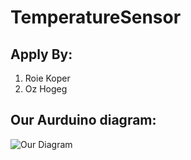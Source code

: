 # TemperatureSensor

## Apply By:
1. Roie Koper
2. Oz Hogeg

## Our Aurduino diagram:

![Our Diagram](https://lh3.googleusercontent.com/lN2L-7YYdNigWZV42Ce7LqYbfJBl2tpombWQLG9a--mixB2ESkVyQpW56vFYeH1poHKpWk3AwZyWWIRls2X4rsKyp-We607n1Qh0-ieUfoJk0AmvXx4yLWfP3U6G0kQ6xycJ5HQY7Xc4VdOdtUQvJVrIzcc-FMGHzNMmr9S4A0l23wyfbENuu-m2dfXkWvq_MomBz1gNjBYdP9bb7lumlU-WBzwEz9eXTTnhlfIwdFQ6pe1yDhy5Iyge17ujvw8Rjcu47Z1pMAAnTEBU2rjg3YPEPj2rET5RpYxbRsx7cPC5w7IJr7_97ITL3dIdJLEfztrU18FgeG5SDnD-lCh-TTfn8NpL0MD4nkkZSMNOilBzZS6Opzlv45nJQrwhbMoNk6PL0Sbrb8B_fBbUSpPQ61pu2Io-0bOygc0s5ovV12U_ktmHkYM2vtX6d41jrYKFbJiscGnc4ktsf8VNsVes2b_7LGguFaizaMNNrevDJnrMs3yiNyEXHdAuMuPIbJWUMSGVoeUkPLEKp7ZUBcJLLo6eKuFc1Ehso4Vku0vOPYhE9L6_Z0NBw58IN41ar0EzPwqdV1yf-lw74l_WZZBleLiQ2S-1__gP1C48nht8SEnoxfHOeOGV5YV_mWTkC8nxjYuuyWff1kNsN8fN56MpSib6Nf5crecN67vN2wV3yTZdFOdN3Py1H9boBuUkhZ3OALoAXU0AXxhLFxDhv4KklJQLdXDljt0IO9tShqIG_-SmvOYJ2g=w258-h678-no)
